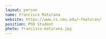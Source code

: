 ```yaml
---
layout: person
name: Francisco Maturana
website: https://www.cs.cmu.edu/~fmaturan/
position: PhD Student
photo: francisco-maturana.jpg
---
```

